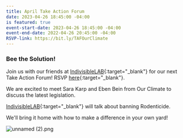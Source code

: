 ```yaml
---
title: April Take Action Forum
date: 2023-04-26 18:45:00 -04:00
is featured: true
event-start-date: 2023-04-26 18:45:00 -04:00
event-end-date: 2022-04-26 20:45:00 -04:00
RSVP-link: https://bit.ly/TAFOurClimate
---
```


### Bee the Solution!

Join us with our friends at [IndivisibleLAB](https://indivisiblelab.org){:target="_blank"} for our next Take Action Forum!  RSVP [here](bit.ly/TAFOurClimate){:target="_blank"}.

We are excited to meet Sara Karp and Eben Bein from Our Climate to discuss the latest legislation.

[IndivisibleLAB](https://indivisiblelab.org){:target="_blank"} will talk about banning Rodenticide.

We'll bring it home with how to make a difference in your own yard!

![unnamed (2).png](/uploads/unnamed%20(2).png)